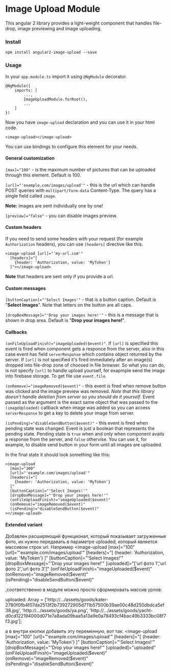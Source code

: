 # Image Upload Module

This angular 2 library provides a light-weight component that handles file-drop, image previewing and image uploading.

### Install

`npm install angular2-image-upload --save`

### Usage

In your `app.module.ts` import it using `@NgModule` decorator.

    @NgModule({
        imports: [
            ...,
            ImageUploadModule.forRoot(),
            ...
        ]
    })

Now you have `image-upload` declaration and you can use it in your html code.

    <image-upload></image-upload>

You can use bindings to configure this element for your needs.

#### General customization

`[max]="100"` - is the maximum number of pictures that can be uploaded through this element. Default is 100.

`[url]="'example.com/images/upload'"` - this is the url which can handle POST queries with `multipart/form-data` 
Content-Type. The query has a single field called `image`.

**Note:** images are sent individually one by one!

`[preview]="false"` - you can disable images preview.

#### Custom headers

If you need to send some headers with your request (for example `Authorization` headers), 
you can use `[headers]` directive like this.

    <image-upload [url]="'my-url.com'"
      [headers]="[
        {header: 'Authorization, value: 'MyToken'}
      ]"></image-upload>

**Note** that headers are sent only if you provide a url.

#### Custom messages

`[buttonCaption]="'Select Images'"` - that is a button caption. Default is "**Select Images**". Note that letters on the button are all caps.

`[dropBoxMessage]="'Drop your images here!'"` - this is a message that is shown in drop area. Default is "**Drop your images here!**".

#### Callbacks

`(onFileUploadFinish)="imageUploaded($event)"`. If `[url]` is specified this event is fired when component gets a responce from the server, also in this case event has field `serverResponse` which contains object returned by the server. If `[url]` is not specified it's fired immediately after an image(s) dropped into file-drop zone of choosed in file browser. So what you can do, is not specify `[url]` to handle upload yourself, for exapmple send the image into firebase storage. To get file use `event.file`.

`(onRemove)="imageRemoved($event)"` - this event is fired when remove button was clicked and the image preview was removed. *Note that this library doesn't handle deletion from server so you should do it yourself*. Event passed as the argument is the exact same object that was passed to the `(imageUploaded)` callback when image was added so you can access `serverResponse` to get a key to delete your image from server.

`(isPending)="disableSendButton($event)"` - this event is fired when pending state was changed. Event is just a boolean that represents the pending state. Pending state is `true` when and only when component avaits a response from the server, and `false` othervise. You can use it, for example, to disable send button in your form until all images are uploaded.

In the final state it should look something like this:

    <image-upload
      [max]="100"
      [url]="'example.com/images/upload'"
      [headers]="[
        {header: 'Authorization, value: 'MyToken'}
      ]"
      [buttonCaption]="'Select Images!'"
      [dropBoxMessage]="'Drop your images here!'"
      (onFileUploadFinish)="imageUploaded($event)"
      (onRemove)="imageRemoved($event)"
      (isPending)="disableSendButton($event)"
    ></image-upload>

#### Extended variant
Добавлен расширяющий функционал, который показывает загруженные фото, их нужно передавать в параметре uploaded, который является массивом строк url. Например
<image-upload
    [max]="100"
    [url]="'example.com/images/upload'"
    [headers]="[
    {header: 'Authorization, value: 'MyToken'}
    ]"
    [buttonCaption]="'Select Images!'"
    [dropBoxMessage]="'Drop your images here!'"
    [uploaded]="['url фото 1','url фото 2','url фото 3']"
    (onFileUploadFinish)="imageUploaded($event)"
    (onRemove)="imageRemoved($event)"
    (isPending)="disableSendButton($event)"
></image-upload>

,соответственно в модуле можно просто сформировать массив урлов:

uploaded: Array<string> = ['http://.../assets/goods/kater-2780f0fb4f07da2513f2b739272905d711b57500b39ae00c48d250dbdca5ef38.jpg',
            'http://.../assets/goods/ya.png',
            'http://.../assets/goods/yacht-d0cd122194000d071e7a8ada09baa5a13a9e0a78493cf4bac49b3333bc08f7f3.jpg'];

а в внутри кнопки добавить эту переменную, вот так:
<image-upload
    [max]="100"
    [url]="'example.com/images/upload'"
    [headers]="[
    {header: 'Authorization, value: 'MyToken'}
    ]"
    [buttonCaption]="'Select Images!'"
    [dropBoxMessage]="'Drop your images here!'"
    [uploaded]="uploaded"
    (onFileUploadFinish)="imageUploaded($event)"
    (onRemove)="imageRemoved($event)"
    (isPending)="disableSendButton($event)"
></image-upload> 
